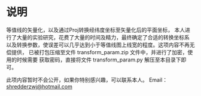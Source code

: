 # 说明

等值线的矢量化，以及通过Proj转换经纬度坐标至矢量化后的平面坐标，
本人进行了大量的实验研究，花费了大量的时间及精力，最终确定了合适的转换坐标系
以及转换参数，使误差可以几乎达到小于等值线图上线宽的程度。这项内容不再无偿提供，
已被打包压缩至文件 transform_param.zip 文件中，并进行了加密，使用的时候需要
获取密码，直接将文件 transform_param.py 解压至本目录下即可。

此项内容暂时不会公开，如果你特别感兴趣，可以联系本人。
Email：shredderzwj@hotmail.com
